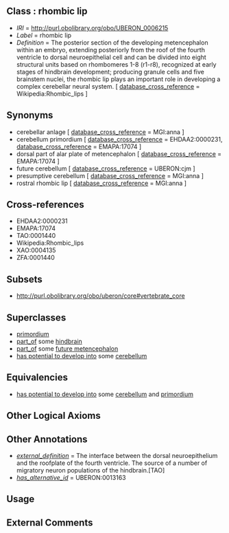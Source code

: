 
## Class : rhombic lip

 * *IRI* = http://purl.obolibrary.org/obo/UBERON_0006215
 * *Label* = rhombic lip
 * *Definition* = The posterior section of the developing metencephalon within an embryo, extending posteriorly from the roof of the fourth ventricle to dorsal neuroepithelial cell and can be divided into eight structural units based on rhombomeres 1-8 (r1-r8), recognized at early stages of hindbrain development; producing granule cells and five brainstem nuclei, the rhombic lip plays an important role in developing a complex cerebellar neural system. [ [database_cross_reference](../../ef/oboInOwl#hasDbXref.md) = Wikipedia:Rhombic_lips ]

## Synonyms

 * cerebellar anlage [ [database_cross_reference](../../ef/oboInOwl#hasDbXref.md) = MGI:anna ]
 * cerebellum primordium [ [database_cross_reference](../../ef/oboInOwl#hasDbXref.md) = EHDAA2:0000231, [database_cross_reference](../../ef/oboInOwl#hasDbXref.md) = EMAPA:17074 ]
 * dorsal part of alar plate of metencephalon [ [database_cross_reference](../../ef/oboInOwl#hasDbXref.md) = EMAPA:17074 ]
 * future cerebellum [ [database_cross_reference](../../ef/oboInOwl#hasDbXref.md) = UBERON:cjm ]
 * presumptive cerebellum [ [database_cross_reference](../../ef/oboInOwl#hasDbXref.md) = MGI:anna ]
 * rostral rhombic lip [ [database_cross_reference](../../ef/oboInOwl#hasDbXref.md) = MGI:anna ]

## Cross-references

 * EHDAA2:0000231
 * EMAPA:17074
 * TAO:0001440
 * Wikipedia:Rhombic_lips
 * XAO:0004135
 * ZFA:0001440

## Subsets

 * http://purl.obolibrary.org/obo/uberon/core#vertebrate_core

## Superclasses

 * [primordium](../../UBERON/48/UBERON_0001048.md)
 * [part_of](../../BFO/50/BFO_0000050.md) some [hindbrain](../../UBERON/28/UBERON_0002028.md)
 * [part_of](../../BFO/50/BFO_0000050.md) some [future metencephalon](../../UBERON/92/UBERON_0010092.md)
 * [has potential to develop into](../../RO/87/RO_0002387.md) some [cerebellum](../../UBERON/37/UBERON_0002037.md)

## Equivalencies

 * [has potential to develop into](../../RO/87/RO_0002387.md) some [cerebellum](../../UBERON/37/UBERON_0002037.md) and [primordium](../../UBERON/48/UBERON_0001048.md)

## Other Logical Axioms


## Other Annotations

 * *[external_definition](../../UBPROP/01/UBPROP_0000001.md)* = The interface between the dorsal neuroepithelium and the roofplate of the fourth ventricle. The source of a number of migratory neuron populations of the hindbrain.[TAO]
 * *[has_alternative_id](../../Id/oboInOwl#hasAlternativeId.md)* = UBERON:0013163

## Usage


## External Comments

